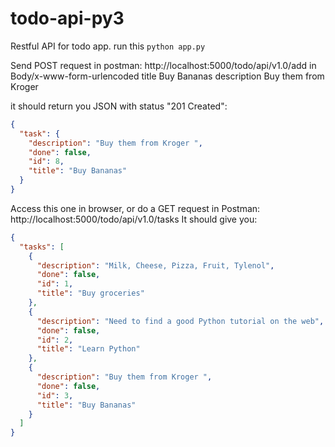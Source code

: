 # todo-api-py3

Restful API for todo app.
run this
`python app.py`

Send POST request in postman:
http://localhost:5000/todo/api/v1.0/add
in Body/x-www-form-urlencoded
title   Buy Bananas
description   Buy them from Kroger 

it should return you JSON with status "201 Created":
```JSON
{
  "task": {
    "description": "Buy them from Kroger ",
    "done": false,
    "id": 8,
    "title": "Buy Bananas"
  }
}
```

Access this one in browser, or do a GET request in Postman:
http://localhost:5000/todo/api/v1.0/tasks
It should give you:
```JSON
{
  "tasks": [
    {
      "description": "Milk, Cheese, Pizza, Fruit, Tylenol",
      "done": false,
      "id": 1,
      "title": "Buy groceries"
    },
    {
      "description": "Need to find a good Python tutorial on the web",
      "done": false,
      "id": 2,
      "title": "Learn Python"
    },
    {
      "description": "Buy them from Kroger ",
      "done": false,
      "id": 3,
      "title": "Buy Bananas"
    }
  ]
}
```
